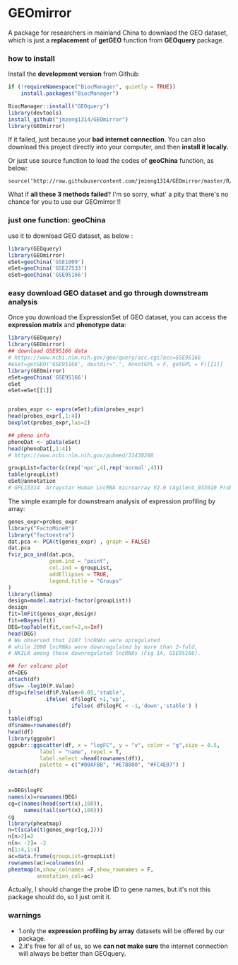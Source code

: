 #  GEOmirror

A package for researchers in mainland China to downlaod the GEO dataset,  which is just a **replacement** of **getGEO** function from **GEOquery** package.

### how to install 

Install the **development version** from Github:

```r
if (!requireNamespace("BiocManager", quietly = TRUE))
    install.packages("BiocManager")

BiocManager::install("GEOquery")
library(devtools)
install_github("jmzeng1314/GEOmirror")
library(GEOmirror)
```

If it failed, just because your **bad internet connection**. You can also download this project directly into your computer, and then **install it locally.**

Or just use source function to load the codes of **geoChina** function, as below:

```
source('http://raw.githubusercontent.com/jmzeng1314/GEOmirror/master/R/geoChina.R') 
```

What if **all these 3 methods failed**? I'm so sorry, what' a pity that there's no chance for you to use our GEOmirror !!

### just one function: geoChina

 use it to download GEO dataset, as below :

```r
library(GEOquery)
library(GEOmirror)
eSet=geoChina('GSE1009') 
eSet=geoChina('GSE27533') 
eSet=geoChina('GSE95166') 
```

### easy download GEO dataset and go through downstream analysis

Once you download the ExpressionSet of GEO dataset, you can access the **expression matrix** and **phenotype data**: 

```r
library(GEOquery)
library(GEOmirror)
## download GSE95166 data
# https://www.ncbi.nlm.nih.gov/geo/query/acc.cgi?acc=GSE95166
#eSet=getGEO('GSE95166', destdir=".", AnnotGPL = F, getGPL = F)[[1]]
library(GEOmirror)
eSet=geoChina('GSE95166')
eSet
eSet=eSet[[1]]


probes_expr <- exprs(eSet);dim(probes_expr)
head(probes_expr[,1:4])
boxplot(probes_expr,las=2)

## pheno info
phenoDat <- pData(eSet)
head(phenoDat[,1:4])
# https://www.ncbi.nlm.nih.gov/pubmed/31430288

groupList=factor(c(rep('npc',4),rep('normal',4)))
table(groupList)
eSet@annotation
# GPL15314	Arraystar Human LncRNA microarray V2.0 (Agilent_033010 Probe Name version)

```

The simple example for downstream analysis of expression profiling by array:

```r
genes_expr=probes_expr
library("FactoMineR")
library("factoextra")
dat.pca <- PCA(t(genes_expr) , graph = FALSE)
dat.pca
fviz_pca_ind(dat.pca,
             geom.ind = "point",
             col.ind = groupList,
             addEllipses = TRUE,
             legend.title = "Groups"
)
library(limma)
design=model.matrix(~factor(groupList))
design
fit=lmFit(genes_expr,design)
fit=eBayes(fit)
DEG=topTable(fit,coef=2,n=Inf)
head(DEG)
# We observed that 2107 lncRNAs were upregulated
# while 2090 lncRNAs were downregulated by more than 2-fold,
# NKILA among these downregulated lncRNAs (Fig 1A, GSE95166).

## for volcano plot
df=DEG
attach(df)
df$v= -log10(P.Value)
df$g=ifelse(df$P.Value>0.05,'stable',
            ifelse( df$logFC >1,'up',
                    ifelse( df$logFC < -1,'down','stable') )
)
table(df$g)
df$name=rownames(df)
head(df)
library(ggpubr)
ggpubr::ggscatter(df, x = "logFC", y = "v", color = "g",size = 0.5,
          label = "name", repel = T,
          label.select =head(rownames(df)),
          palette = c("#00AFBB", "#E7B800", "#FC4E07") )
detach(df)


x=DEG$logFC
names(x)=rownames(DEG)
cg=c(names(head(sort(x),100)),
     names(tail(sort(x),100)))
cg
library(pheatmap)
n=t(scale(t(genes_expr[cg,])))
n[n>2]=2
n[n< -2]= -2
n[1:4,1:4]
ac=data.frame(groupList=groupList)
rownames(ac)=colnames(n)  
pheatmap(n,show_colnames =F,show_rownames = F,
         annotation_col=ac)
```

Actually, I should change the probe ID to gene names, but it's not this package should do, so I just omit it.

### warnings

- 1.only the **expression profiling by array** datasets will be offered by our package.
- 2.it's free for all of us, so we **can not make sure** the internet connection will always be better than GEOquery. 

